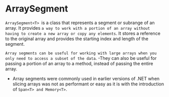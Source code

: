 # ArraySegment
`ArraySegment<T> `is a class that represents a segment or subrange of an array. It provides `a way to work with a portion of an array without having to create a new array or copy any elements`. It stores a reference to the original array and provides the starting index and length of the segment.

`Array segments can be useful for working with large arrays when you only need to access a subset of the data`. 
  -They can also be useful for passing a portion of an array to a method, instead of passing the entire array.
  - Array segments were commonly used in earlier versions of .NET when slicing arrays was not as performant or easy as it is with the introduction of `Span<T> and Memory<T>`.